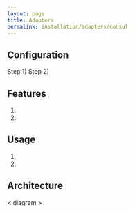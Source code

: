 ```yaml
---
layout: page
title: Adapters
permalink: installation/adapters/consul
---
```


## Configuration
Step 1)
Step 2)

## Features
1. 
2. 

## Usage
1. 
2. 

## Architecture
< diagram >
